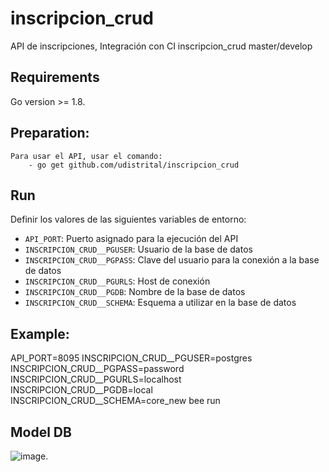 # inscripcion_crud
API de inscripciones, Integración con CI
inscripcion_crud master/develop
 ## Requirements
Go version >= 1.8.
 ## Preparation:
    Para usar el API, usar el comando:
        - go get github.com/udistrital/inscripcion_crud
 ## Run
 Definir los valores de las siguientes variables de entorno:
  - `API_PORT`: Puerto asignado para la ejecución del API
 - `INSCRIPCION_CRUD__PGUSER`: Usuario de la base de datos
 - `INSCRIPCION_CRUD__PGPASS`: Clave del usuario para la conexión a la base de datos  
 - `INSCRIPCION_CRUD__PGURLS`: Host de conexión
 - `INSCRIPCION_CRUD__PGDB`: Nombre de la base de datos
 - `INSCRIPCION_CRUD__SCHEMA`: Esquema a utilizar en la base de datos
 ## Example:
API_PORT=8095 INSCRIPCION_CRUD__PGUSER=postgres INSCRIPCION_CRUD__PGPASS=password INSCRIPCION_CRUD__PGURLS=localhost INSCRIPCION_CRUD__PGDB=local INSCRIPCION_CRUD__SCHEMA=core_new bee run
 ## Model DB
![image](https://github.com/udistrital/inscripcion_crud/blob/dev/modelo_inscripcion_crud.png).

